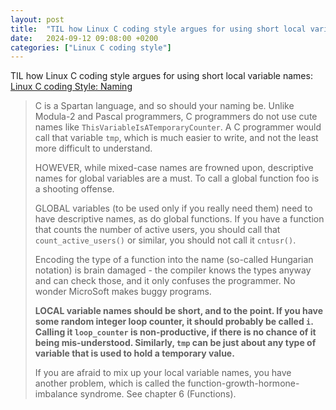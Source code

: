 ```yaml
---
layout: post
title:  "TIL how Linux C coding style argues for using short local variable names"
date:   2024-09-12 09:08:00 +0200
categories: ["Linux C coding style"]
---
```

TIL how Linux C coding style argues for using short local variable names: [Linux C coding Style: Naming](https://www.kernel.org/doc/html/v4.10/process/coding-style.html#naming)

> C is a Spartan language, and so should your naming be. Unlike Modula-2 and Pascal programmers, C programmers do not use cute names like `ThisVariableIsATemporaryCounter`. A C programmer would call that variable `tmp`, which is much easier to write, and not the least more difficult to understand.
>
>HOWEVER, while mixed-case names are frowned upon, descriptive names for global variables are a must. To call a global function foo is a shooting offense.
>
>GLOBAL variables (to be used only if you really need them) need to have descriptive names, as do global functions. If you have a function that counts the number of active users, you should call that `count_active_users()` or similar, you should not call it `cntusr()`.
>
>Encoding the type of a function into the name (so-called Hungarian notation) is brain damaged - the compiler knows the types anyway and can check those, and it only confuses the programmer. No wonder MicroSoft makes buggy programs.
>
>**LOCAL variable names should be short, and to the point. If you have some random integer loop counter, it should probably be called `i`. Calling it `loop_counter` is non-productive, if there is no chance of it being mis-understood. Similarly, `tmp` can be just about any type of variable that is used to hold a temporary value.**
>
>If you are afraid to mix up your local variable names, you have another problem, which is called the function-growth-hormone-imbalance syndrome. See chapter 6 (Functions).

